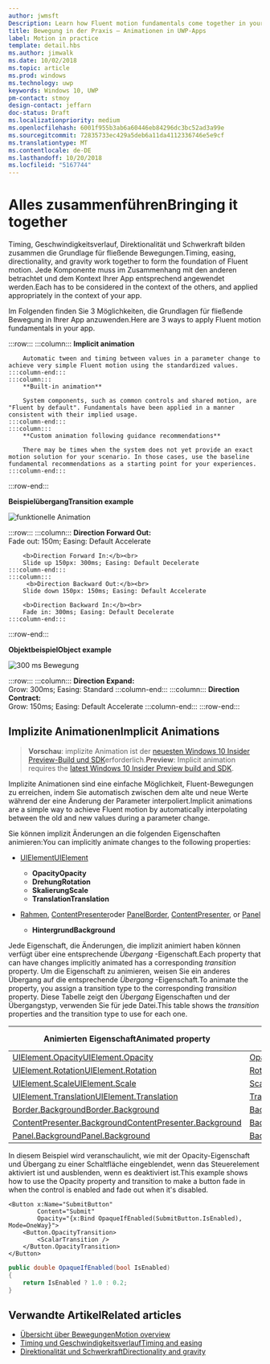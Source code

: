 ```yaml
---
author: jwmsft
Description: Learn how Fluent motion fundamentals come together in your app.
title: Bewegung in der Praxis – Animationen in UWP-Apps
label: Motion in practice
template: detail.hbs
ms.author: jimwalk
ms.date: 10/02/2018
ms.topic: article
ms.prod: windows
ms.technology: uwp
keywords: Windows 10, UWP
pm-contact: stmoy
design-contact: jeffarn
doc-status: Draft
ms.localizationpriority: medium
ms.openlocfilehash: 6001f955b3ab6a60446eb84296dc3bc52ad3a99e
ms.sourcegitcommit: 72835733ec429a5deb6a11da4112336746e5e9cf
ms.translationtype: MT
ms.contentlocale: de-DE
ms.lasthandoff: 10/20/2018
ms.locfileid: "5167744"
---
```

# <a name="bringing-it-together"></a><span data-ttu-id="dd3fc-103">Alles zusammenführen</span><span class="sxs-lookup"><span data-stu-id="dd3fc-103">Bringing it together</span></span>

<span data-ttu-id="dd3fc-104">Timing, Geschwindigkeitsverlauf, Direktionalität und Schwerkraft bilden zusammen die Grundlage für fließende Bewegungen.</span><span class="sxs-lookup"><span data-stu-id="dd3fc-104">Timing, easing, directionality, and gravity work together to form the foundation of Fluent motion.</span></span> <span data-ttu-id="dd3fc-105">Jede Komponente muss im Zusammenhang mit den anderen betrachtet und dem Kontext Ihrer App entsprechend angewendet werden.</span><span class="sxs-lookup"><span data-stu-id="dd3fc-105">Each has to be considered in the context of the others, and applied appropriately in the context of your app.</span></span>

<span data-ttu-id="dd3fc-106">Im Folgenden finden Sie 3 Möglichkeiten, die Grundlagen für fließende Bewegung in Ihrer App anzuwenden.</span><span class="sxs-lookup"><span data-stu-id="dd3fc-106">Here are 3 ways to apply Fluent motion fundamentals in your app.</span></span>

:::row:::
    :::column:::
        **Implicit animation**

        Automatic tween and timing between values in a parameter change to achieve very simple Fluent motion using the standardized values.
    :::column-end:::
    :::column:::
        **Built-in animation**

        System components, such as common controls and shared motion, are "Fluent by default". Fundamentals have been applied in a manner consistent with their implied usage.
    :::column-end:::
    :::column:::
        **Custom animation following guidance recommendations**

        There may be times when the system does not yet provide an exact motion solution for your scenario. In those cases, use the baseline fundamental recommendations as a starting point for your experiences.
    :::column-end:::
:::row-end:::

**<span data-ttu-id="dd3fc-107">Beispielübergang</span><span class="sxs-lookup"><span data-stu-id="dd3fc-107">Transition example</span></span>**

![funktionelle Animation](images/pageRefresh.gif)

:::row:::
    :::column:::
        <b>Direction Forward Out:</b><br>
        Fade out: 150m; Easing: Default Accelerate

        <b>Direction Forward In:</b><br>
        Slide up 150px: 300ms; Easing: Default Decelerate
    :::column-end:::
    :::column:::
         <b>Direction Backward Out:</b><br>
        Slide down 150px: 150ms; Easing: Default Accelerate

        <b>Direction Backward In:</b><br>
        Fade in: 300ms; Easing: Default Decelerate
    :::column-end:::
:::row-end:::

**<span data-ttu-id="dd3fc-109">Objektbeispiel</span><span class="sxs-lookup"><span data-stu-id="dd3fc-109">Object example</span></span>**

 ![300 ms Bewegung](images/control.gif)

:::row:::
    :::column:::
        <b>Direction Expand:</b><br>
        Grow: 300ms; Easing: Standard
    :::column-end:::
    :::column:::
        <b>Direction Contract:</b><br>
        Grow: 150ms; Easing: Default Accelerate
    :::column-end:::
:::row-end:::

## <a name="implicit-animations"></a><span data-ttu-id="dd3fc-111">Implizite Animationen</span><span class="sxs-lookup"><span data-stu-id="dd3fc-111">Implicit Animations</span></span>

> <span data-ttu-id="dd3fc-112">**Vorschau**: implizite Animation ist der [neuesten Windows 10 Insider Preview-Build und SDK](https://insider.windows.com/for-developers/)erforderlich.</span><span class="sxs-lookup"><span data-stu-id="dd3fc-112">**Preview**: Implicit animation requires the [latest Windows 10 Insider Preview build and SDK](https://insider.windows.com/for-developers/).</span></span>

<span data-ttu-id="dd3fc-113">Implizite Animationen sind eine einfache Möglichkeit, Fluent-Bewegungen zu erreichen, indem Sie automatisch zwischen dem alte und neue Werte während der eine Änderung der Parameter interpoliert.</span><span class="sxs-lookup"><span data-stu-id="dd3fc-113">Implicit animations are a simple way to achieve Fluent motion by automatically interpolating between the old and new values during a parameter change.</span></span>

<span data-ttu-id="dd3fc-114">Sie können implizit Änderungen an die folgenden Eigenschaften animieren:</span><span class="sxs-lookup"><span data-stu-id="dd3fc-114">You can implicitly animate changes to the following properties:</span></span>

- [<span data-ttu-id="dd3fc-115">UIElement</span><span class="sxs-lookup"><span data-stu-id="dd3fc-115">UIElement</span></span>](/uwp/api/windows.ui.xaml.uielement)
  - **<span data-ttu-id="dd3fc-116">Opacity</span><span class="sxs-lookup"><span data-stu-id="dd3fc-116">Opacity</span></span>**
  - **<span data-ttu-id="dd3fc-117">Drehung</span><span class="sxs-lookup"><span data-stu-id="dd3fc-117">Rotation</span></span>**
  - **<span data-ttu-id="dd3fc-118">Skalierung</span><span class="sxs-lookup"><span data-stu-id="dd3fc-118">Scale</span></span>**
  - **<span data-ttu-id="dd3fc-119">Translation</span><span class="sxs-lookup"><span data-stu-id="dd3fc-119">Translation</span></span>**

- <span data-ttu-id="dd3fc-120">[Rahmen](/uwp/api/windows.ui.xaml.controls.border), [ContentPresenter](/uwp/api/windows.ui.xaml.controls.contentpresenter)oder [Panel](/uwp/api/windows.ui.xaml.controls.panel)</span><span class="sxs-lookup"><span data-stu-id="dd3fc-120">[Border](/uwp/api/windows.ui.xaml.controls.border), [ContentPresenter](/uwp/api/windows.ui.xaml.controls.contentpresenter), or [Panel](/uwp/api/windows.ui.xaml.controls.panel)</span></span>
  - **<span data-ttu-id="dd3fc-121">Hintergrund</span><span class="sxs-lookup"><span data-stu-id="dd3fc-121">Background</span></span>**

<span data-ttu-id="dd3fc-122">Jede Eigenschaft, die Änderungen, die implizit animiert haben können verfügt über eine entsprechende _Übergang_ -Eigenschaft.</span><span class="sxs-lookup"><span data-stu-id="dd3fc-122">Each property that can have changes implicitly animated has a corresponding _transition_ property.</span></span> <span data-ttu-id="dd3fc-123">Um die Eigenschaft zu animieren, weisen Sie ein anderes Übergang auf die entsprechende _Übergang_ -Eigenschaft.</span><span class="sxs-lookup"><span data-stu-id="dd3fc-123">To animate the property, you assign a transition type to the corresponding _transition_ property.</span></span> <span data-ttu-id="dd3fc-124">Diese Tabelle zeigt den _Übergang_ Eigenschaften und der Übergangstyp, verwenden Sie für jede Datei.</span><span class="sxs-lookup"><span data-stu-id="dd3fc-124">This table shows the _transition_ properties and the transition type to use for each one.</span></span>

| <span data-ttu-id="dd3fc-125">Animierten Eigenschaft</span><span class="sxs-lookup"><span data-stu-id="dd3fc-125">Animated property</span></span> | <span data-ttu-id="dd3fc-126">Übergang-Eigenschaft</span><span class="sxs-lookup"><span data-stu-id="dd3fc-126">Transition property</span></span> | <span data-ttu-id="dd3fc-127">Implizite Übergangstyp</span><span class="sxs-lookup"><span data-stu-id="dd3fc-127">Implicit transition type</span></span> |
| -- | -- | -- |
| [<span data-ttu-id="dd3fc-128">UIElement.Opacity</span><span class="sxs-lookup"><span data-stu-id="dd3fc-128">UIElement.Opacity</span></span>](/uwp/api/windows.ui.xaml.uielement.opacity) | [<span data-ttu-id="dd3fc-129">OpacityTransition</span><span class="sxs-lookup"><span data-stu-id="dd3fc-129">OpacityTransition</span></span>](/uwp/api/windows.ui.xaml.uielement.opacitytransition) | [<span data-ttu-id="dd3fc-130">ScalarTransition</span><span class="sxs-lookup"><span data-stu-id="dd3fc-130">ScalarTransition</span></span>](/uwp/api/windows.ui.xaml.scalartransition) |
| [<span data-ttu-id="dd3fc-131">UIElement.Rotation</span><span class="sxs-lookup"><span data-stu-id="dd3fc-131">UIElement.Rotation</span></span>](/uwp/api/windows.ui.xaml.uielement.rotation) | [<span data-ttu-id="dd3fc-132">RotationTransition</span><span class="sxs-lookup"><span data-stu-id="dd3fc-132">RotationTransition</span></span>](/uwp/api/windows.ui.xaml.uielement.rotationtransition) | [<span data-ttu-id="dd3fc-133">ScalarTransition</span><span class="sxs-lookup"><span data-stu-id="dd3fc-133">ScalarTransition</span></span>](/uwp/api/windows.ui.xaml.scalartransition) |
| [<span data-ttu-id="dd3fc-134">UIElement.Scale</span><span class="sxs-lookup"><span data-stu-id="dd3fc-134">UIElement.Scale</span></span>](/uwp/api/windows.ui.xaml.uielement.scale) | [<span data-ttu-id="dd3fc-135">ScaleTransition</span><span class="sxs-lookup"><span data-stu-id="dd3fc-135">ScaleTransition</span></span>](/uwp/api/windows.ui.xaml.uielement.scaletransition) | [<span data-ttu-id="dd3fc-136">Vector3Transition</span><span class="sxs-lookup"><span data-stu-id="dd3fc-136">Vector3Transition</span></span>](/uwp/api/windows.ui.xaml.uielement.vector3transition) |
| [<span data-ttu-id="dd3fc-137">UIElement.Translation</span><span class="sxs-lookup"><span data-stu-id="dd3fc-137">UIElement.Translation</span></span>](/uwp/api/windows.ui.xaml.uielement.scale) | [<span data-ttu-id="dd3fc-138">TranslationTransition</span><span class="sxs-lookup"><span data-stu-id="dd3fc-138">TranslationTransition</span></span>](/uwp/api/windows.ui.xaml.uielement.translationtransition) | [<span data-ttu-id="dd3fc-139">Vector3Transition</span><span class="sxs-lookup"><span data-stu-id="dd3fc-139">Vector3Transition</span></span>](/uwp/api/windows.ui.xaml.uielement.vector3transition) |
| [<span data-ttu-id="dd3fc-140">Border.Background</span><span class="sxs-lookup"><span data-stu-id="dd3fc-140">Border.Background</span></span>](/uwp/api/windows.ui.xaml.controls.border.background) | [<span data-ttu-id="dd3fc-141">BackgroundTransition</span><span class="sxs-lookup"><span data-stu-id="dd3fc-141">BackgroundTransition</span></span>](/uwp/api/windows.ui.xaml.controls.border.backgroundtransition) | [<span data-ttu-id="dd3fc-142">BrushTransition</span><span class="sxs-lookup"><span data-stu-id="dd3fc-142">BrushTransition</span></span>](//uwp/api/windows.ui.xaml.uielement.brushtransition) |
| [<span data-ttu-id="dd3fc-143">ContentPresenter.Background</span><span class="sxs-lookup"><span data-stu-id="dd3fc-143">ContentPresenter.Background</span></span>](/uwp/api/windows.ui.xaml.controls.contentpresenter.background) | [<span data-ttu-id="dd3fc-144">BackgroundTransition</span><span class="sxs-lookup"><span data-stu-id="dd3fc-144">BackgroundTransition</span></span>](/uwp/api/windows.ui.xaml.controls.contentpresenter.backgroundtransition) | [<span data-ttu-id="dd3fc-145">BrushTransition</span><span class="sxs-lookup"><span data-stu-id="dd3fc-145">BrushTransition</span></span>](//uwp/api/windows.ui.xaml.uielement.brushtransition) |
| [<span data-ttu-id="dd3fc-146">Panel.Background</span><span class="sxs-lookup"><span data-stu-id="dd3fc-146">Panel.Background</span></span>](/uwp/api/windows.ui.xaml.controls.panel.background) | [<span data-ttu-id="dd3fc-147">BackgroundTransition</span><span class="sxs-lookup"><span data-stu-id="dd3fc-147">BackgroundTransition</span></span>](/uwp/api/windows.ui.xaml.controls.panel.backgroundtransition)  | [<span data-ttu-id="dd3fc-148">BrushTransition</span><span class="sxs-lookup"><span data-stu-id="dd3fc-148">BrushTransition</span></span>](//uwp/api/windows.ui.xaml.uielement.brushtransition) |

<span data-ttu-id="dd3fc-149">In diesem Beispiel wird veranschaulicht, wie mit der Opacity-Eigenschaft und Übergang zu einer Schaltfläche eingeblendet, wenn das Steuerelement aktiviert ist und ausblenden, wenn es deaktiviert ist.</span><span class="sxs-lookup"><span data-stu-id="dd3fc-149">This example shows how to use the Opacity property and transition to make a button fade in when the control is enabled and fade out when it's disabled.</span></span>

```xaml
<Button x:Name="SubmitButton"
        Content="Submit"
        Opacity="{x:Bind OpaqueIfEnabled(SubmitButton.IsEnabled), Mode=OneWay}">
    <Button.OpacityTransition>
        <ScalarTransition />
    </Button.OpacityTransition>
</Button>
```

```csharp
public double OpaqueIfEnabled(bool IsEnabled)
{
    return IsEnabled ? 1.0 : 0.2;
}
```

## <a name="related-articles"></a><span data-ttu-id="dd3fc-150">Verwandte Artikel</span><span class="sxs-lookup"><span data-stu-id="dd3fc-150">Related articles</span></span>

- [<span data-ttu-id="dd3fc-151">Übersicht über Bewegungen</span><span class="sxs-lookup"><span data-stu-id="dd3fc-151">Motion overview</span></span>](index.md)
- [<span data-ttu-id="dd3fc-152">Timing und Geschwindigkeitsverlauf</span><span class="sxs-lookup"><span data-stu-id="dd3fc-152">Timing and easing</span></span>](timing-and-easing.md)
- [<span data-ttu-id="dd3fc-153">Direktionalität und Schwerkraft</span><span class="sxs-lookup"><span data-stu-id="dd3fc-153">Directionality and gravity</span></span>](directionality-and-gravity.md)